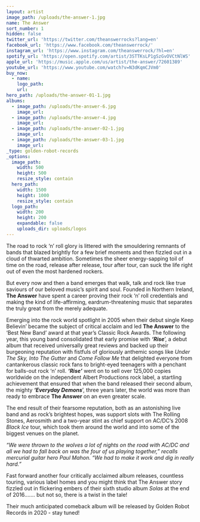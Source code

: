 ```yaml
---
layout: artist
image_path: /uploads/the-answer-1.jpg
name: The Answer
sort_number: 1
hidden: false
twitter_url: 'https://twitter.com/theanswerrocks?lang=en'
facebook_url: 'https://www.facebook.com/theanswerrock/'
instagram_url: 'https://www.instagram.com/theanswerrock/?hl=en'
spotify_url: 'https://open.spotify.com/artist/3STTKsLP1gSzGvOVCtNlWS'
apple_url: 'https://music.apple.com/us/artist/the-answer/72601389'
youtube_url: 'https://www.youtube.com/watch?v=N3dKqmCJVm0'
buy_now:
  - name:
    logo_path:
    url:
hero_path: /uploads/the-answer-01-1.jpg
albums:
  - image_path: /uploads/the-answer-6.jpg
    image_url:
  - image_path: /uploads/the-answer-4.jpg
    image_url:
  - image_path: /uploads/the-answer-02-1.jpg
    image_url:
  - image_path: /uploads/the-answer-03-1.jpg
    image_url:
_type: golden-robot-records
_options:
  image_path:
    width: 500
    height: 500
    resize_style: contain
  hero_path:
    width: 1500
    height: 1000
    resize_style: contain
  logo_path:
    width: 200
    height: 200
    expandable: false
    uploads_dir: uploads/logos
---
```


The road to rock ‘n’ roll glory is littered with the smouldering remnants of bands that blazed brightly for a few brief moments and then fizzled out in a cloud of thwarted ambition. Sometimes the sheer energy-sapping toil of time on the road, release after release, tour after tour, can suck the life right out of even the most hardened rockers.

But every now and then a band emerges that walk, talk and rock like true saviours of our beloved music’s spirit and soul. Founded in Northern Ireland, **The Answer** have spent a career proving their rock ‘n’ roll credentials and making the kind of life-affirming, eardrum-threatening music that separates the truly great from the merely adequate.

Emerging into the rock world spotlight in 2005 when their debut single Keep Believin’ became the subject of critical acclaim and led **The Answer** to the ‘Best New Band’ award at that year’s Classic Rock Awards. The following year, this young band consolidated that early promise with ***‘Rise***’, a debut album that received universally great reviews and backed up their burgeoning reputation with fistfuls of gloriously anthemic songs like *Under The Sky, Into The Gutter* and *Come Follow Me* that delighted everyone from cantankerous classic rock fans to bright-eyed teenagers with a penchant for balls-out rock ‘n’ roll. ***‘Rise’*** went on to sell over 125,000 copies worldwide on the independent Albert Productions rock label, a startling achievement that ensured that when the band released their second album, the mighty ***‘Everyday Demons***’, three years later, the world was more than ready to embrace **The Answer** on an even greater scale.

The end result of their fearsome reputation, both as an astonishing live band and as rock’s brightest hopes, was support slots with The Rolling Stones, Aerosmith and a two-year stint as chief support on AC/DC’s 2008 *Black Ice* tour, which took them around the world and into some of the biggest venues on the planet.

*“We were thrown to the wolves a lot of nights on the road with AC/DC and all we had to fall back on was the four of us playing together,” recalls mercurial guitar hero Paul Mahon. “We had to make it work and dig in really hard.”*

Fast forward another four critically acclaimed album releases, countless touring, various label homes and you might think that The Answer story fizzled out in flickering embers of their sixth studio album *Solas* at the end of 2016……. but not so, there is a twist in the tale\!

Their much anticipated comeback album will be released by Golden Robot Records in 2020 - stay tuned\!